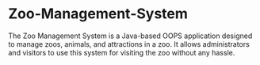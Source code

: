 # Zoo-Management-System
The Zoo Management System is a Java-based OOPS application designed to manage zoos, animals, and attractions in a zoo. It allows administrators and visitors to use this system for visiting the zoo without any hassle.
